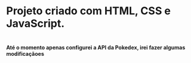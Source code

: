 <h1>Projeto criado com HTML, CSS e JavaScript.<h1>

<h4>Até o momento apenas configurei a API da Pokedex, irei fazer algumas modificaçãoes<h4>

